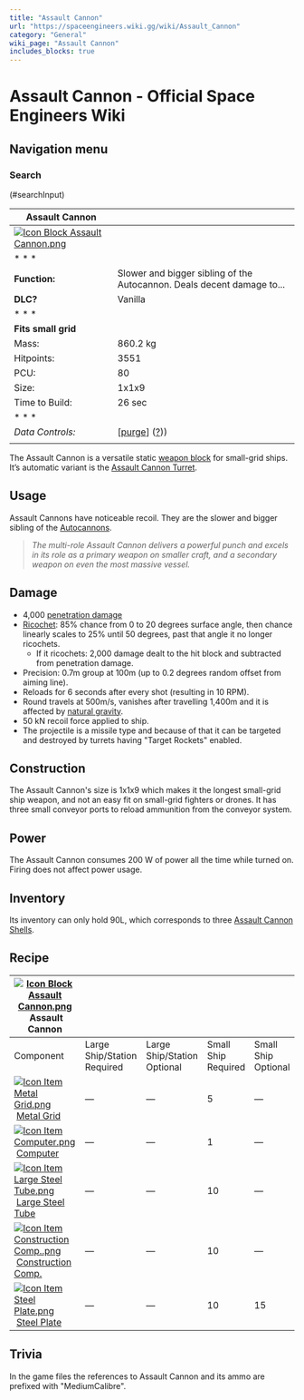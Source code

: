 ```yaml
---
title: "Assault Cannon"
url: "https://spaceengineers.wiki.gg/wiki/Assault_Cannon"
category: "General"
wiki_page: "Assault Cannon"
includes_blocks: true
---
```


# Assault Cannon - Official Space Engineers Wiki

## Navigation menu

### Search

(#searchInput)

| Assault Cannon |     |
| --- | --- |
| [![Icon Block Assault Cannon.png](https://spaceengineers.wiki.gg/images/0/05/Icon_Block_Assault_Cannon.png?855875)](https://spaceengineers.wiki.gg/wiki/File:Icon_Block_Assault_Cannon.png) |     |
| * * * |     |
| **Function:** | Slower and bigger sibling of the Autocannon. Deals decent damage to... |
| **DLC?** | Vanilla |
| * * * |     |
| **Fits small grid** |     |
| Mass: | 860.2 kg |
| Hitpoints: | 3551 |
| PCU: | 80  |
| Size: | 1x1x9 |
| Time to Build: | 26 sec |
| * * * |     |
| _Data Controls:_ | \[[purge](https://spaceengineers.wiki.gg/wiki/Assault_Cannon?action=purge)\] ([?](https://spaceengineers.wiki.gg/wiki/Template:Info_Block))) |
|     |     |

The Assault Cannon is a versatile static [weapon block](https://spaceengineers.wiki.gg/wiki/Block_Weapons "Block Weapons") for small-grid ships. It’s automatic variant is the [Assault Cannon Turret](https://spaceengineers.wiki.gg/wiki/Assault_Cannon_Turret "Assault Cannon Turret").

## Usage

Assault Cannons have noticeable recoil. They are the slower and bigger sibling of the [Autocannons](https://spaceengineers.wiki.gg/wiki/Autocannon "Autocannon").

> _The multi-role Assault Cannon delivers a powerful punch and excels in its role as a primary weapon on smaller craft, and a secondary weapon on even the most massive vessel._

## Damage

*   4,000 [penetration damage](https://spaceengineers.wiki.gg/wiki/Damage_Mechanics#Penetration_Damage "Damage Mechanics")
*   [Ricochet](https://spaceengineers.wiki.gg/wiki/Damage_Mechanics#Ricochet "Damage Mechanics"): 85% chance from 0 to 20 degrees surface angle, then chance linearly scales to 25% until 50 degrees, past that angle it no longer ricochets.
    *   If it ricochets: 2,000 damage dealt to the hit block and subtracted from penetration damage.
*   Precision: 0.7m group at 100m (up to 0.2 degrees random offset from aiming line).
*   Reloads for 6 seconds after every shot (resulting in 10 RPM).
*   Round travels at 500m/s, vanishes after travelling 1,400m and it is affected by [natural gravity](https://spaceengineers.wiki.gg/wiki/Gravity "Gravity").
*   50 kN recoil force applied to ship.
*   The projectile is a missile type and because of that it can be targeted and destroyed by turrets having "Target Rockets" enabled.

## Construction

The Assault Cannon's size is 1x1x9 which makes it the longest small-grid ship weapon, and not an easy fit on small-grid fighters or drones. It has three small conveyor ports to reload ammunition from the conveyor system.

## Power

The Assault Cannon consumes 200 W of power all the time while turned on. Firing does not affect power usage.

## Inventory

Its inventory can only hold 90L, which corresponds to three [Assault Cannon Shells](https://spaceengineers.wiki.gg/wiki/Assault_Cannon_Shell "Assault Cannon Shell").

## Recipe

| [![Icon Block Assault Cannon.png](https://spaceengineers.wiki.gg/images/thumb/0/05/Icon_Block_Assault_Cannon.png/21px-Icon_Block_Assault_Cannon.png?855875)](https://spaceengineers.wiki.gg/wiki/Assault_Cannon "Assault Cannon") Assault Cannon |     |     |     |     |
| --- | --- | --- | --- | --- |
| Component | Large Ship/Station  <br>Required | Large Ship/Station  <br>Optional | Small Ship  <br>Required | Small Ship  <br>Optional |
| [![Icon Item Metal Grid.png](https://spaceengineers.wiki.gg/images/thumb/1/16/Icon_Item_Metal_Grid.png/21px-Icon_Item_Metal_Grid.png?c674cf)](https://spaceengineers.wiki.gg/wiki/Metal_Grid "Metal Grid") [Metal Grid](https://spaceengineers.wiki.gg/wiki/Metal_Grid "Metal Grid") | —   | —   | 5   | —   |
| [![Icon Item Computer.png](https://spaceengineers.wiki.gg/images/thumb/7/72/Icon_Item_Computer.png/21px-Icon_Item_Computer.png?65c1a4)](https://spaceengineers.wiki.gg/wiki/Computer "Computer") [Computer](https://spaceengineers.wiki.gg/wiki/Computer "Computer") | —   | —   | 1   | —   |
| [![Icon Item Large Steel Tube.png](https://spaceengineers.wiki.gg/images/thumb/f/fe/Icon_Item_Large_Steel_Tube.png/21px-Icon_Item_Large_Steel_Tube.png?31c1e4)](https://spaceengineers.wiki.gg/wiki/Large_Steel_Tube "Large Steel Tube") [Large Steel Tube](https://spaceengineers.wiki.gg/wiki/Large_Steel_Tube "Large Steel Tube") | —   | —   | 10  | —   |
| [![Icon Item Construction Comp..png](https://spaceengineers.wiki.gg/images/thumb/4/45/Icon_Item_Construction_Comp..png/21px-Icon_Item_Construction_Comp..png?cdc26f)](https://spaceengineers.wiki.gg/wiki/Construction_Comp. "Construction Comp.") [Construction Comp.](https://spaceengineers.wiki.gg/wiki/Construction_Comp. "Construction Comp.") | —   | —   | 10  | —   |
| [![Icon Item Steel Plate.png](https://spaceengineers.wiki.gg/images/thumb/4/4c/Icon_Item_Steel_Plate.png/21px-Icon_Item_Steel_Plate.png?437e3a)](https://spaceengineers.wiki.gg/wiki/Steel_Plate "Steel Plate") [Steel Plate](https://spaceengineers.wiki.gg/wiki/Steel_Plate "Steel Plate") | —   | —   | 10  | 15  |

## Trivia

In the game files the references to Assault Cannon and its ammo are prefixed with "MediumCalibre".